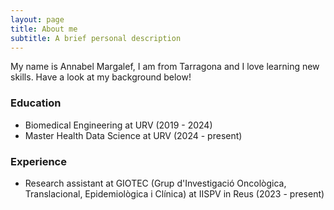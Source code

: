 ```yaml
---
layout: page
title: About me
subtitle: A brief personal description
---
```


My name is Annabel Margalef, I am from Tarragona and I love learning new skills. Have a look at my background below!

### Education

- Biomedical Engineering at URV (2019 - 2024)
- Master Health Data Science at URV (2024 - present)

### Experience
- Research assistant at GIOTEC (Grup d'Investigació Oncològica, Translacional, Epidemiològica i Clínica) at IISPV in Reus (2023 - present)

